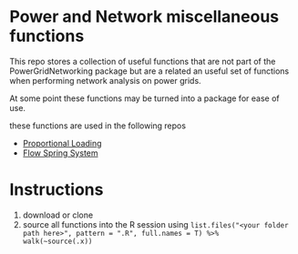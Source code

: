 # Power and Network miscellaneous functions

This repo stores a collection of useful functions that are not part of the PowerGridNetworking package but are a related an useful set of functions when performing network analysis on power grids.

At some point these functions may be turned into a package for ease of use.

these functions are used in the following repos

* [Proportional Loading](https://github.com/JonnoB/ProportionalLoading)
* [Flow Spring System](https://github.com/JonnoB/Flow_Spring_System)

# Instructions

1. download or clone
1. source all functions into the R session using `list.files("<your folder path here>", pattern = ".R", full.names = T) %>%   walk(~source(.x))`
